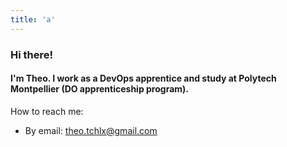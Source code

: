 ```yaml
---
title: 'a'
---
```

### Hi there!
#### I'm Theo. I work as a DevOps apprentice and study at Polytech Montpellier (DO apprenticeship program).
How to reach me:
* By email: theo.tchlx@gmail.com
</br>
<!--
I'm currently learning:
* 
My current projects include:
* Beep, a discord-like Web app in TS with React and Adonis.
* Manar project RPG or smth
* ...therest
Python, C, HTML5/CSS3, SQL, video editing
-->


<!--
**theotchlx/theotchlx** is a ✨ _special_ ✨ repository because its `README.md` (this file) appears on your GitHub profile.

Here are some ideas to get you started:

- 🔭 I’m currently working on ...
- 🌱 I’m currently learning ...
- 👯 I’m looking to collaborate on ...
- 🤔 I’m looking for help with ...
- 💬 Ask me about ...
- 📫 How to reach me: ...
- 😄 Pronouns: ...
- ⚡ Fun fact: ...

JS web frameworks I'm familiar with/I used in projects/I used in the past:
Astro
...
Adonis
Next
-->

